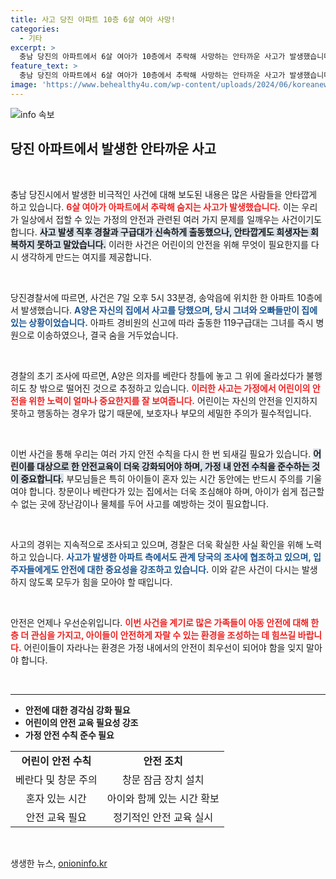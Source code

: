 ```yaml
---
title: 사고 당진 아파트 10층 6살 여아 사망!
categories:
  - 기타
excerpt: >
  충남 당진의 아파트에서 6살 여아가 10층에서 추락해 사망하는 안타까운 사고가 발생했습니다. 경찰은 A양이 베란다 창틀에 올라섰다가 떨어진 것으로 추정하며, 사고 경위를 조사 중입니다.
feature_text: >
  충남 당진의 아파트에서 6살 여아가 10층에서 추락해 사망하는 안타까운 사고가 발생했습니다. 경찰은 A양이 베란다 창틀에 올라섰다가 떨어진 것으로 추정하며, 사고 경위를 조사 중입니다.
image: 'https://www.behealthy4u.com/wp-content/uploads/2024/06/koreanews.jpg'
---
```


<p><img src="https://www.behealthy4u.com/wp-content/uploads/2024/06/koreanews.jpg" alt="info 속보" /></p>

<h2 data-ke-size="size26">당진 아파트에서 발생한 안타까운 사고</h2>

<p data-ke-size="size16">&nbsp;</p>

<p>충남 당진시에서 발생한 비극적인 사건에 대해 보도된 내용은 많은 사람들을 안타깝게 하고 있습니다. <b><span style="color: #ee2323;">6살 여아가 아파트에서 추락해 숨지는 사고가 발생했습니다.</span></b> 이는 우리가 일상에서 접할 수 있는 가정의 안전과 관련된 여러 가지 문제를 일깨우는 사건이기도 합니다. <b><span style="background-color: #21538527;">사고 발생 직후 경찰과 구급대가 신속하게 출동했으나, 안타깝게도 희생자는 회복하지 못하고 말았습니다.</span></b> 이러한 사건은 어린이의 안전을 위해 무엇이 필요한지를 다시 생각하게 만드는 여지를 제공합니다. </p>

<p data-ke-size="size16">&nbsp;</p>

<p>당진경찰서에 따르면, 사건은 7일 오후 5시 33분경, 송악읍에 위치한 한 아파트 10층에서 발생했습니다. <b><span style="color: #1a5490;">A양은 자신의 집에서 사고를 당했으며, 당시 그녀와 오빠들만이 집에 있는 상황이었습니다.</span></b> 아파트 경비원의 신고에 따라 출동한 119구급대는 그녀를 즉시 병원으로 이송하였으나, 결국 숨을 거두었습니다.</p>

<p data-ke-size="size16">&nbsp;</p>

<p>경찰의 초기 조사에 따르면, A양은 의자를 베란다 창틀에 놓고 그 위에 올라섰다가 불행히도 창 밖으로 떨어진 것으로 추정하고 있습니다. <b><span style="color: #ee2323;">이러한 사고는 가정에서 어린이의 안전을 위한 노력이 얼마나 중요한지를 잘 보여줍니다.</span></b> 어린이는 자신의 안전을 인지하지 못하고 행동하는 경우가 많기 때문에, 보호자나 부모의 세밀한 주의가 필수적입니다.</p>

<p data-ke-size="size16">&nbsp;</p>

<p>이번 사건을 통해 우리는 여러 가지 안전 수칙을 다시 한 번 되새길 필요가 있습니다. <b><span style="background-color: #21538527;">어린이를 대상으로 한 안전교육이 더욱 강화되어야 하며, 가정 내 안전 수칙을 준수하는 것이 중요합니다.</span></b> 부모님들은 특히 아이들이 혼자 있는 시간 동안에는 반드시 주의를 기울여야 합니다. 창문이나 베란다가 있는 집에서는 더욱 조심해야 하며, 아이가 쉽게 접근할 수 없는 곳에 장난감이나 물체를 두어 사고를 예방하는 것이 필요합니다. </p>

<p data-ke-size="size16">&nbsp;</p>

<p>사고의 경위는 지속적으로 조사되고 있으며, 경찰은 더욱 확실한 사실 확인을 위해 노력하고 있습니다. <b><span style="color: #1a5490;">사고가 발생한 아파트 측에서도 관계 당국의 조사에 협조하고 있으며, 입주자들에게도 안전에 대한 중요성을 강조하고 있습니다.</span></b> 이와 같은 사건이 다시는 발생하지 않도록 모두가 힘을 모아야 할 때입니다.</p>

<p data-ke-size="size16">&nbsp;</p>

<p>안전은 언제나 우선순위입니다. <b><span style="color: #ee2323;">이번 사건을 계기로 많은 가족들이 아동 안전에 대해 한층 더 관심을 가지고, 아이들이 안전하게 자랄 수 있는 환경을 조성하는 데 힘쓰길 바랍니다.</span></b> 어린이들이 자라나는 환경은 가정 내에서의 안전이 최우선이 되어야 함을 잊지 말아야 합니다. </p>

<p data-ke-size="size16">&nbsp;</p>

<hr>

<ul>
<li><b>안전에 대한 경각심 강화 필요</b></li>
<li><b>어린이의 안전 교육 필요성 강조</b></li>
<li><b>가정 안전 수칙 준수 필요</b></li>
</ul>

<table style="width: 100%; border-collapse: collapse;">
<tr>
<td style="text-align: center; height: 17px;"><b>어린이 안전 수칙</b></td>
<td style="text-align: center; height: 17px;"><b>안전 조치</b></td>
</tr>
<tr>
<td style="text-align: center; height: 17px;">베란다 및 창문 주의</td>
<td style="text-align: center; height: 17px;">창문 잠금 장치 설치</td>
</tr>
<tr>
<td style="text-align: center; height: 17px;">혼자 있는 시간</td>
<td style="text-align: center; height: 17px;">아이와 함께 있는 시간 확보</td>
</tr>
<tr>
<td style="text-align: center; height: 17px;">안전 교육 필요</td>
<td style="text-align: center; height: 17px;">정기적인 안전 교육 실시</td>
</tr>
</table>

<p data-ke-size="size16">&nbsp;</p>
생생한 뉴스, <a href="https://onioninfo.kr" rel="dofollow">onioninfo.kr</a>


